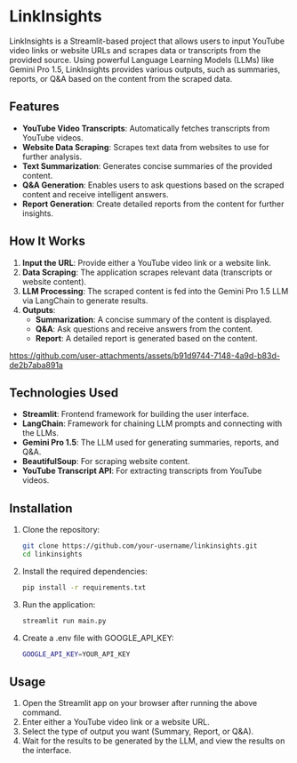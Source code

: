 # LinkInsights

LinkInsights is a Streamlit-based project that allows users to input YouTube video links or website URLs and scrapes data or transcripts from the provided source. Using powerful Language Learning Models (LLMs) like Gemini Pro 1.5, LinkInsights provides various outputs, such as summaries, reports, or Q&A based on the content from the scraped data.

## Features

- **YouTube Video Transcripts**: Automatically fetches transcripts from YouTube videos.
- **Website Data Scraping**: Scrapes text data from websites to use for further analysis.
- **Text Summarization**: Generates concise summaries of the provided content.
- **Q&A Generation**: Enables users to ask questions based on the scraped content and receive intelligent answers.
- **Report Generation**: Create detailed reports from the content for further insights.

## How It Works

1. **Input the URL**: Provide either a YouTube video link or a website link.
2. **Data Scraping**: The application scrapes relevant data (transcripts or website content).
3. **LLM Processing**: The scraped content is fed into the Gemini Pro 1.5 LLM via LangChain to generate results.
4. **Outputs**: 
    - **Summarization**: A concise summary of the content is displayed.
    - **Q&A**: Ask questions and receive answers from the content.
    - **Report**: A detailed report is generated based on the content.
  



https://github.com/user-attachments/assets/b91d9744-7148-4a9d-b83d-de2b7aba891a






## Technologies Used

- **Streamlit**: Frontend framework for building the user interface.
- **LangChain**: Framework for chaining LLM prompts and connecting with the LLMs.
- **Gemini Pro 1.5**: The LLM used for generating summaries, reports, and Q&A.
- **BeautifulSoup**: For scraping website content.
- **YouTube Transcript API**: For extracting transcripts from YouTube videos.

## Installation

1. Clone the repository:

   ```bash
   git clone https://github.com/your-username/linkinsights.git
   cd linkinsights
   ```

2. Install the required dependencies:

   ```bash
   pip install -r requirements.txt
   ```

3. Run the application:

   ```bash
   streamlit run main.py
   ```
4. Create a .env file with  GOOGLE_API_KEY:
   ```bash
   GOOGLE_API_KEY=YOUR_API_KEY
   ```

## Usage

1. Open the Streamlit app on your browser after running the above command.
2. Enter either a YouTube video link or a website URL.
3. Select the type of output you want (Summary, Report, or Q&A).
4. Wait for the results to be generated by the LLM, and view the results on the interface.

